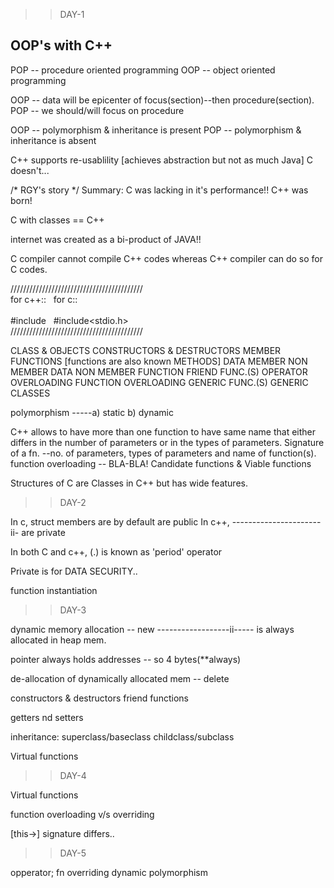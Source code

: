 >>DAY-1

OOP's with C++
--------------

POP -- procedure oriented programming
OOP -- object oriented programming 

OOP -- data will be epicenter of focus(section)--then procedure(section).
POP -- we should/will focus on procedure

OOP -- polymorphism & inheritance is present
POP -- polymorphism & inheritance is absent

C++ supports re-usablility		[achieves abstraction but not as much Java]
C doesn't...


/* RGY's story */
Summary:
C was lacking in it's performance!! C++ was born!

C with classes == C++

internet was created as a bi-product of JAVA!!

C compiler cannot compile C++ codes whereas C++ compiler can do so for C codes.


//////////////////////////////////////////<br />
for c++::		&nbsp;	for c::<br />
<br />
#include<iostream>	&nbsp;	#include<stdio.h><br />
//////////////////////////////////////////<br />

CLASS & OBJECTS
CONSTRUCTORS & DESTRUCTORS
MEMBER FUNCTIONS			[functions are also known METHODS]
DATA MEMBER
NON MEMBER DATA
NON MEMBER FUNCTION
FRIEND FUNC.(S)
OPERATOR OVERLOADING
FUNCTION OVERLOADING
GENERIC FUNC.(S)
GENERIC CLASSES

polymorphism -----a) static b) dynamic

C++ allows to have more than one function to have same name that either differs in the number of parameters or in the types of parameters.
Signature of a fn. --no. of parameters, types of parameters and name of function(s).
function overloading -- BLA-BLA!
Candidate functions & Viable functions

Structures of C are Classes in C++ but has wide features.

>>DAY-2

In c, struct members are by default are public
In c++,  ----------------------ii- are private

In both C and c++, (.) is known as 'period' operator

Private is for DATA SECURITY..

function instantiation

>>DAY-3

dynamic memory allocation -- new
------------------ii----- is always allocated in heap mem.

pointer always holds addresses -- so 4 bytes(**always)

de-allocation of dynamically allocated mem -- delete

constructors & destructors
friend functions

getters nd setters

inheritance: superclass/baseclass
		childclass/subclass

Virtual functions

>>DAY-4

Virtual functions

function overloading v/s overriding

[this->] signature differs..

>>DAY-5

opperator;
fn overriding
dynamic polymorphism
